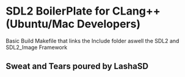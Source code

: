 # SDL2 BoilerPlate for CLang++ (Ubuntu/Mac Developers)
Basic Build Makefile that links the Include folder aswell the SDL2 and SDL2_Image Framework


## Sweat and Tears poured by LashaSD
